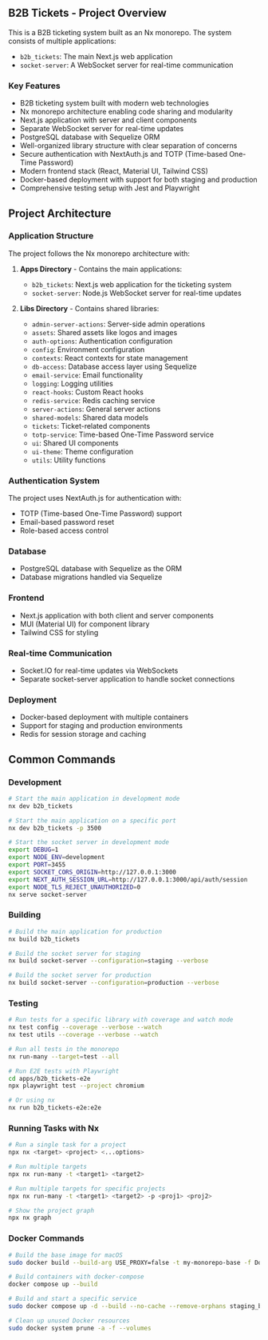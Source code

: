 ## B2B Tickets - Project Overview

This is a B2B ticketing system built as an Nx monorepo. The system consists of multiple applications:

- `b2b_tickets`: The main Next.js web application
- `socket-server`: A WebSocket server for real-time communication

### Key Features

- B2B ticketing system built with modern web technologies
- Nx monorepo architecture enabling code sharing and modularity
- Next.js application with server and client components
- Separate WebSocket server for real-time updates
- PostgreSQL database with Sequelize ORM
- Well-organized library structure with clear separation of concerns
- Secure authentication with NextAuth.js and TOTP (Time-based One-Time Password)
- Modern frontend stack (React, Material UI, Tailwind CSS)
- Docker-based deployment with support for both staging and production
- Comprehensive testing setup with Jest and Playwright

## Project Architecture

### Application Structure

The project follows the Nx monorepo architecture with:

1. **Apps Directory** - Contains the main applications:

   - `b2b_tickets`: Next.js web application for the ticketing system
   - `socket-server`: Node.js WebSocket server for real-time updates

2. **Libs Directory** - Contains shared libraries:
   - `admin-server-actions`: Server-side admin operations
   - `assets`: Shared assets like logos and images
   - `auth-options`: Authentication configuration
   - `config`: Environment configuration
   - `contexts`: React contexts for state management
   - `db-access`: Database access layer using Sequelize
   - `email-service`: Email functionality
   - `logging`: Logging utilities
   - `react-hooks`: Custom React hooks
   - `redis-service`: Redis caching service
   - `server-actions`: General server actions
   - `shared-models`: Shared data models
   - `tickets`: Ticket-related components
   - `totp-service`: Time-based One-Time Password service
   - `ui`: Shared UI components
   - `ui-theme`: Theme configuration
   - `utils`: Utility functions

### Authentication System

The project uses NextAuth.js for authentication with:

- TOTP (Time-based One-Time Password) support
- Email-based password reset
- Role-based access control

### Database

- PostgreSQL database with Sequelize as the ORM
- Database migrations handled via Sequelize

### Frontend

- Next.js application with both client and server components
- MUI (Material UI) for component library
- Tailwind CSS for styling

### Real-time Communication

- Socket.IO for real-time updates via WebSockets
- Separate socket-server application to handle socket connections

### Deployment

- Docker-based deployment with multiple containers
- Support for staging and production environments
- Redis for session storage and caching

## Common Commands

### Development

```bash
# Start the main application in development mode
nx dev b2b_tickets

# Start the main application on a specific port
nx dev b2b_tickets -p 3500

# Start the socket server in development mode
export DEBUG=1
export NODE_ENV=development
export PORT=3455
export SOCKET_CORS_ORIGIN=http://127.0.0.1:3000
export NEXT_AUTH_SESSION_URL=http://127.0.0.1:3000/api/auth/session
export NODE_TLS_REJECT_UNAUTHORIZED=0
nx serve socket-server
```

### Building

```bash
# Build the main application for production
nx build b2b_tickets

# Build the socket server for staging
nx build socket-server --configuration=staging --verbose

# Build the socket server for production
nx build socket-server --configuration=production --verbose
```

### Testing

```bash
# Run tests for a specific library with coverage and watch mode
nx test config --coverage --verbose --watch
nx test utils --coverage --verbose --watch

# Run all tests in the monorepo
nx run-many --target=test --all

# Run E2E tests with Playwright
cd apps/b2b_tickets-e2e
npx playwright test --project chromium

# Or using nx
nx run b2b_tickets-e2e:e2e
```

### Running Tasks with Nx

```bash
# Run a single task for a project
npx nx <target> <project> <...options>

# Run multiple targets
npx nx run-many -t <target1> <target2>

# Run multiple targets for specific projects
npx nx run-many -t <target1> <target2> -p <proj1> <proj2>

# Show the project graph
npx nx graph
```

### Docker Commands

```bash
# Build the base image for macOS
sudo docker build --build-arg USE_PROXY=false -t my-monorepo-base -f Dockerfile .

# Build containers with docker-compose
docker compose up --build

# Build and start a specific service
sudo docker compose up -d --build --no-cache --remove-orphans staging_b2b_tickets_pre_entry_1

# Clean up unused Docker resources
sudo docker system prune -a -f --volumes
```
